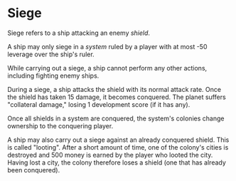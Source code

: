 # Siege

Siege refers to a ship attacking an enemy *shield*. 

A ship may only siege in a *system* ruled by a player with at most -50 leverage over the ship's ruler.

While carrying out a siege, a ship cannot perform any other actions, including fighting enemy ships. 

During a siege, a ship attacks the shield with its normal attack rate. Once the shield has taken 15 damage, it becomes conquered. The planet suffers "collateral damage," losing 1 development score (if it has any). 

Once all shields in a system are conquered, the system's colonies change ownership to the conquering player.

A ship may also carry out a siege against an already conquered shield. This is called "looting". After a short amount of time, one of the colony's cities is destroyed and 500 money is earned by the player who looted the city. Having lost a city, the colony therefore loses a shield (one that has already been conquered).